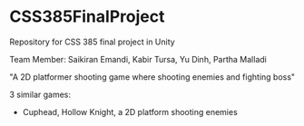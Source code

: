 # CSS385FinalProject
Repository for CSS 385 final project in Unity

Team Member: Saikiran Emandi, Kabir Tursa, Yu Dinh, Partha Malladi

"A 2D platformer shooting game where shooting enemies and fighting boss"

3 similar games:
- Cuphead, Hollow Knight, a 2D platform shooting enemies 
